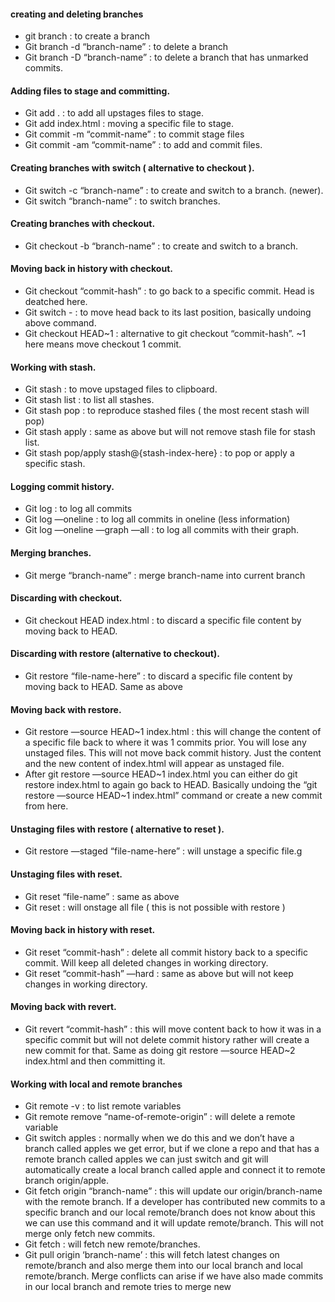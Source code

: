 
#### creating and deleting branches

- git branch : to create a branch
- Git branch -d “branch-name” : to delete a branch
- Git branch -D “branch-name” : to delete a branch that has unmarked commits.

#### Adding files to stage and committing.

- Git add . : to add all upstages files to stage.
- Git add index.html : moving a specific file to stage.
- Git commit -m “commit-name” : to commit stage files
- Git commit -am “commit-name” : to add and commit files.

#### Creating branches with switch ( alternative to checkout ).

- Git switch -c “branch-name” : to create and switch to a branch. (newer).
- Git switch “branch-name” : to switch branches.

#### Creating branches with checkout.

- Git checkout -b “branch-name” : to create and switch to a branch.
#### Moving back in history with checkout.

- Git checkout “commit-hash” : to go back to a specific commit. Head is deatched here.
- Git switch - : to move head back to its last position, basically undoing above command.
- Git checkout HEAD~1 : alternative to git checkout “commit-hash”. ~1 here means move checkout 1 commit.

#### Working with stash.

- Git stash : to move upstaged files to clipboard.
- Git stash list : to list all stashes.
- Git stash pop : to reproduce stashed files ( the most recent stash will pop)
- Git stash apply : same as above but will not remove stash file for stash list.
- Git stash pop/apply stash@{stash-index-here} : to pop or apply a specific stash.

#### Logging commit history.

- Git log : to log all commits
- Git log —oneline : to log all commits in oneline (less information)
- Git log —oneline —graph —all : to log all commits with their graph.

#### Merging branches.

- Git merge “branch-name” : merge branch-name into current branch

#### Discarding with checkout.

- Git checkout HEAD index.html : to discard a specific file content by moving back to HEAD.

#### Discarding with restore (alternative to checkout).

- Git restore “file-name-here” : to discard a specific file content by moving back to HEAD. Same as above

#### Moving back with restore.

- Git restore —source HEAD~1 index.html : this will change the content of a specific file back to where it was 1 commits prior. You will lose any unstaged files. This will not move back commit history. Just the content and the new content of index.html will appear as unstaged file.
- After git restore —source HEAD~1 index.html you can either do git restore index.html to again go back to HEAD. Basically undoing the “git restore —source HEAD~1 index.html” command or create a new commit from here.

#### Unstaging files with restore ( alternative to reset ).

- Git restore —staged “file-name-here” : will unstage a specific file.g
#### Unstaging files with reset.

- Git reset “file-name” : same as above
- Git reset : will onstage all file ( this is not possible with restore )

#### Moving back in history with reset.

- Git reset “commit-hash” : delete all commit history back to a specific commit. Will keep all deleted changes in working directory.
- Git reset “commit-hash” —hard : same as above but will not keep changes in working directory.

#### Moving back with revert.

- Git revert “commit-hash” : this will move content back to how it was in a specific commit but will not delete commit history rather will create a new commit for that. Same as doing git restore —source HEAD~2 index.html and then committing it.

#### Working with local and remote branches

- Git remote -v : to list remote variables
- Git remote remove “name-of-remote-origin” : will delete a remote variable
- Git switch apples : normally when we do this and we don’t have a branch called apples we get error, but if we clone a repo and that has a remote branch called apples we can just switch and git will automatically create a local branch called apple and connect it to remote branch origin/apple.
- Git fetch origin “branch-name” : this will update our origin/branch-name with the remote branch. If a developer has contributed new commits to a specific branch and our local remote/branch does not know about this we can use this command and it will update remote/branch. This will not merge only fetch new commits.
- Git fetch : will fetch new remote/branches.
- Git pull origin ‘branch-name’ : this will fetch latest changes on remote/branch and also merge them into our local branch and local remote/branch. Merge conflicts can arise if we have also made commits in our local branch and remote tries to merge new